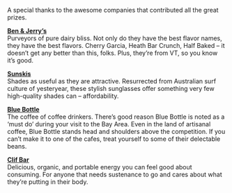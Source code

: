 <p>A special thanks to the awesome companies that contributed all the great prizes. </p>

<a href="http://www.benandjerrys.com"><B>Ben &amp; Jerry&rsquo;s</b></a>   
Purveyors of pure dairy bliss. Not only do they have the best flavor names, they have the best flavors. Cherry Garcia, Heath Bar Crunch, Half Baked &ndash; it doesn&rsquo;t get any better than this, folks. Plus, they&rsquo;re from VT, so you know it&rsquo;s good.

<a href="http://www.sunskis.com"><B>Sunskis</b></a>  
Shades as useful as they are attractive. Resurrected from Australian surf culture of yesteryear, these stylish sunglasses offer something very few high-quality shades can &ndash; affordability. 

<a href="http://www.bluebottlecoffee.com/"><B>Blue Bottle</b></a>  
The coffee of coffee drinkers. There&rsquo;s good reason Blue Bottle is noted as a &lsquo;must do&rsquo; during your visit to the Bay Area. Even in the land of artisanal coffee, Blue Bottle stands head and shoulders above the competition. If you can&rsquo;t make it to one of the cafes, treat yourself to some of their delectable beans.

<a href="http://www.clifbar.com/"><B>Clif Bar</b></a>  
Delicious, organic, and portable energy you can feel good about consuming. For anyone that needs sustenance to go and cares about what they&rsquo;re putting in their body.
